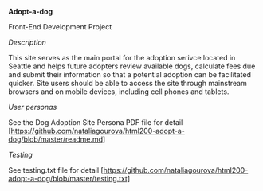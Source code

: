 **Adopt-a-dog**

Front-End Development Project

_Description_

This site serves as the main portal for the adoption serivce located in Seattle and helps future adopters review available dogs, calculate fees due and submit
their information so that a potential adoption can be facilitated quicker. Site users should be able to access the site through mainstream browsers and on mobile 
devices, including cell phones and tablets.


_User personas_

See the Dog Adoption Site Persona PDF file for detail
[https://github.com/nataliagourova/html200-adopt-a-dog/blob/master/readme.md]

_Testing_

See testing.txt file for detail
[https://github.com/nataliagourova/html200-adopt-a-dog/blob/master/testing.txt]

